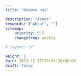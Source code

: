 ```yaml
---
title: "Despre noi"

description: "About"
keywords: ["About", ""]
sitemap:
    priority: 0.5
    changefreq: weekly

# layout: "x"

weight: 1
date: 2023-12-15T19:01:26+02:00
draft: false
---
```

